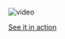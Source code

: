 
![video](https://github.com/velvet-jedi/PalettePresenter/assets/132247456/590149f0-3f89-4a2f-bb13-ba7c78c1487b)

[See it in action]()
